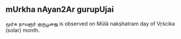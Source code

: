 ## mUrkha nAyan2Ar gurupUjai

மூர்க நாயனார் குருபூஜை is observed on Mūlā nakṣhatram day of Vṛścika (solar) month.



